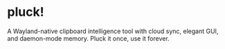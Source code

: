 # pluck!
A Wayland-native clipboard intelligence tool with cloud sync, elegant GUI, and daemon-mode memory. Pluck it once, use it forever.
